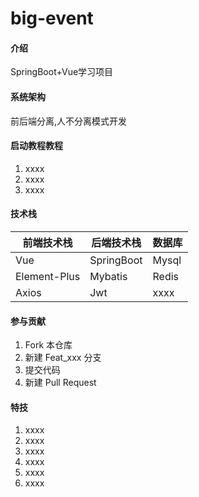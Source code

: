 # big-event

#### 介绍
SpringBoot+Vue学习项目

#### 系统架构
前后端分离,人不分离模式开发

#### 启动教程教程

1.  xxxx
2.  xxxx
3.  xxxx

#### 技术栈


| 前端技术栈        | 后端技术栈      | 数据库   | 
|--------------|------------|-------|
| Vue          | SpringBoot | Mysql |
| Element-Plus | Mybatis    | Redis |
| Axios        | Jwt        | xxxx  |



#### 参与贡献

1.  Fork 本仓库
2.  新建 Feat_xxx 分支
3.  提交代码
4.  新建 Pull Request


#### 特技

1. xxxx
2. xxxx
3. xxxx
4. xxxx
5. xxxx
6. xxxx